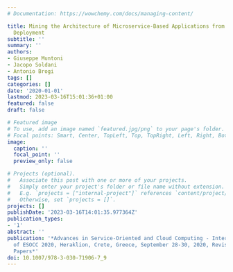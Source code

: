 ```yaml
---
# Documentation: https://wowchemy.com/docs/managing-content/

title: Mining the Architecture of Microservice-Based Applications from their Kubernetes
  Deployment
subtitle: ''
summary: ''
authors:
- Giuseppe Muntoni
- Jacopo Soldani
- Antonio Brogi
tags: []
categories: []
date: '2020-01-01'
lastmod: 2023-03-16T15:01:36+01:00
featured: false
draft: false

# Featured image
# To use, add an image named `featured.jpg/png` to your page's folder.
# Focal points: Smart, Center, TopLeft, Top, TopRight, Left, Right, BottomLeft, Bottom, BottomRight.
image:
  caption: ''
  focal_point: ''
  preview_only: false

# Projects (optional).
#   Associate this post with one or more of your projects.
#   Simply enter your project's folder or file name without extension.
#   E.g. `projects = ["internal-project"]` references `content/project/deep-learning/index.md`.
#   Otherwise, set `projects = []`.
projects: []
publishDate: '2023-03-16T14:01:35.977364Z'
publication_types:
- '1'
abstract: ''
publication: '*Advances in Service-Oriented and Cloud Computing - International Workshops
  of ESOCC 2020, Heraklion, Crete, Greece, September 28-30, 2020, Revised Selected
  Papers*'
doi: 10.1007/978-3-030-71906-7_9
---
```

